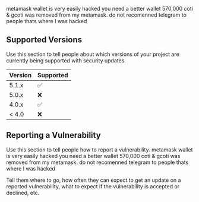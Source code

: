 metamask wallet is very easily hacked you need a better wallet 570,000 coti & gcoti was removed from my metamask. do not recomenned telegram to people thats where I was hacked

## Supported Versions

Use this section to tell people about which versions of your project are
currently being supported with security updates.

| Version | Supported          |
| ------- | ------------------ |
| 5.1.x   | :white_check_mark: |
| 5.0.x   | :x:                |
| 4.0.x   | :white_check_mark: |
| < 4.0   | :x:                |

## Reporting a Vulnerability

Use this section to tell people how to report a vulnerability.
metamask wallet is very easily hacked you need a better wallet 570,000 coti & gcoti was removed from my metamask. do not recomenned telegram to people thats where I was hacked

Tell them where to go, how often they can expect to get an update on a
reported vulnerability, what to expect if the vulnerability is accepted or
declined, etc.
